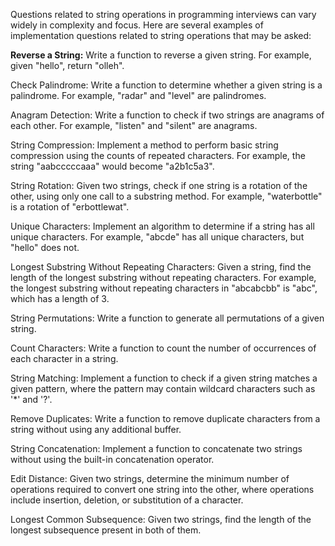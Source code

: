 Questions related to string operations in programming interviews can vary widely in complexity and focus. Here are several examples of implementation questions related to string operations that may be asked:

<b>Reverse a String:</b> Write a function to reverse a given string. For example, given "hello", return "olleh".

Check Palindrome: Write a function to determine whether a given string is a palindrome. For example, "radar" and "level" are palindromes.

Anagram Detection: Write a function to check if two strings are anagrams of each other. For example, "listen" and "silent" are anagrams.

String Compression: Implement a method to perform basic string compression using the counts of repeated characters. For example, the string "aabcccccaaa" would become "a2b1c5a3".

String Rotation: Given two strings, check if one string is a rotation of the other, using only one call to a substring method. For example, "waterbottle" is a rotation of "erbottlewat".

Unique Characters: Implement an algorithm to determine if a string has all unique characters. For example, "abcde" has all unique characters, but "hello" does not.

Longest Substring Without Repeating Characters: Given a string, find the length of the longest substring without repeating characters. For example, the longest substring without repeating characters in "abcabcbb" is "abc", which has a length of 3.

String Permutations: Write a function to generate all permutations of a given string.

Count Characters: Write a function to count the number of occurrences of each character in a string.

String Matching: Implement a function to check if a given string matches a given pattern, where the pattern may contain wildcard characters such as '*' and '?'.

Remove Duplicates: Write a function to remove duplicate characters from a string without using any additional buffer.

String Concatenation: Implement a function to concatenate two strings without using the built-in concatenation operator.

Edit Distance: Given two strings, determine the minimum number of operations required to convert one string into the other, where operations include insertion, deletion, or substitution of a character.

Longest Common Subsequence: Given two strings, find the length of the longest subsequence present in both of them.
